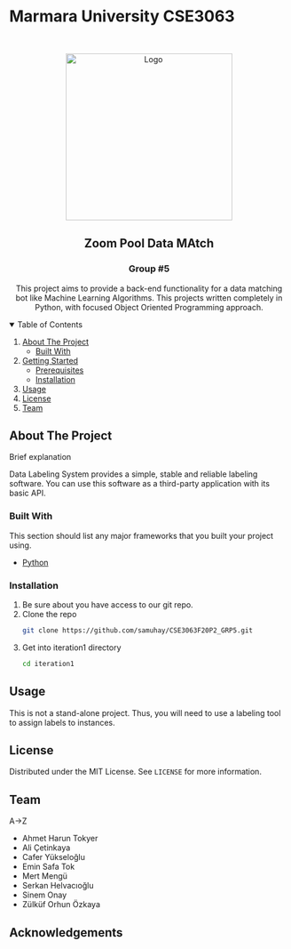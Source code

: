 # Marmara University CSE3063
<!--
* This project can be usable only for educational purposes.
* Using this project is free to share as long as it is not for commercial purposes. 
* This in-project MIT standards apply.
* This project started as a graduation project in the required department of Marmara University and consists of 3 iteretions.


 https://github.com/samuhay/CSE3063F20P2_GRP5/blob/main/iteration1/assets/image.png
 
 -->


<!-- PROJECT LOGO -->
<br />
<p align="center">
  <a href="https://github.com/othneildrew/Best-README-Template">
    <img src="https://i1.wp.com/nerdschalk.com/wp-content/uploads/2020/05/nerdschalk.com-poll-in-zoom.png" alt="Logo" width="300">
  </a>

  <h2 align="center">Zoom Pool Data MAtch</h2>
  <h3 align="center">Group #5</h3>

  <p align="center">
    This project aims to provide a back-end functionality for a data matching bot like Machine Learning Algorithms. This projects written completely in Python, with focused Object Oriented Programming approach.
    <br />
  </p>
</p>



<!-- TABLE OF CONTENTS -->
<details open="open">
  <summary>Table of Contents</summary>
  <ol>
    <li>
      <a href="#about-the-project">About The Project</a>
      <ul>
        <li><a href="#built-with">Built With</a></li>
      </ul>
    </li>
    <li>
      <a href="#getting-started">Getting Started</a>
      <ul>
        <li><a href="#prerequisites">Prerequisites</a></li>
        <li><a href="#installation">Installation</a></li>
      </ul>
    </li>
    <li><a href="#usage">Usage</a></li>
    <li><a href="#license">License</a></li>
    <li><a href="#team">Team</a></li>
  </ol>
</details>



<!-- ABOUT THE PROJECT -->
## About The Project


Brief explanation

Data Labeling System provides a simple, stable and reliable labeling software. You can use this software as a third-party application with its basic API.



### Built With

This section should list any major frameworks that you built your project using. 
* [Python](https://www.python.org)

<!-- GETTING STARTED -->

### Installation

1. Be sure about you have access to our git repo.
2. Clone the repo
   ```sh
   git clone https://github.com/samuhay/CSE3063F20P2_GRP5.git
   ```
3. Get into iteration1 directory
   ```sh
   cd iteration1
   ```



<!-- USAGE EXAMPLES -->
## Usage

This is not a stand-alone project. Thus, you will need to use a labeling tool to assign labels to instances. 


<!-- LICENSE -->
## License

Distributed under the MIT License. See `LICENSE` for more information.



<!-- CONTACT -->
## Team
<p>A->Z</p>

* Ahmet Harun Tokyer
* Ali Çetinkaya
* Cafer Yükseloğlu
* Emin Safa Tok
* Mert Mengü
* Serkan Helvacıoğlu
* Sinem Onay
* Zülküf Orhun Özkaya

<!-- ACKNOWLEDGEMENTS -->	
## Acknowledgements	



[license-url]: https://github.com/othneildrew/Best-README-Template/blob/master/LICENSE.txt	
[product-screenshot]: iteration1/assets/image.png
